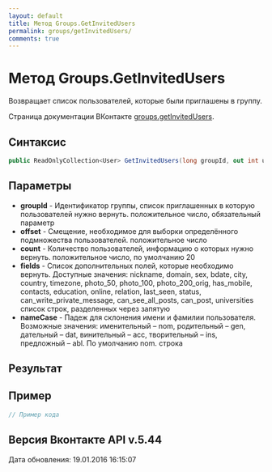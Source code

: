 ```yaml
---
layout: default
title: Метод Groups.GetInvitedUsers
permalink: groups/getInvitedUsers/
comments: true
---
```

# Метод Groups.GetInvitedUsers
Возвращает список пользователей, которые были приглашены в группу.

Страница документации ВКонтакте [groups.getInvitedUsers](https://vk.com/dev/groups.getInvitedUsers).
## Синтаксис
``` csharp
public ReadOnlyCollection<User> GetInvitedUsers(long groupId, out int userCount, long? offset = null, long? count = null, UsersFields fields = null, NameCase nameCase = null)
```

## Параметры
+ **groupId** - Идентификатор группы, список приглашенных в которую пользователей нужно вернуть. положительное число, обязательный параметр
+ **offset** - Смещение, необходимое для выборки определённого подмножества пользователей. положительное число
+ **count** - Количество пользователей, информацию о которых нужно вернуть. положительное число, по умолчанию 20
+ **fields** - Список дополнительных полей, которые необходимо вернуть. 
Доступные значения: nickname, domain, sex, bdate, city, country, timezone, photo_50, photo_100, photo_200_orig, has_mobile, contacts, education, online, relation, last_seen, status, can_write_private_message, can_see_all_posts, can_post, universities список строк, разделенных через запятую
+ **nameCase** - Падеж для склонения имени и фамилии пользователя. Возможные значения: именительный – nom, родительный – gen, дательный – dat, винительный – acc, творительный – ins, предложный – abl. По умолчанию nom. строка

## Результат


## Пример
``` csharp
// Пример кода
```

## Версия Вконтакте API v.5.44
Дата обновления: 19.01.2016 16:15:07
